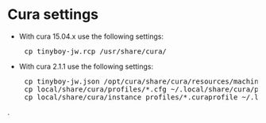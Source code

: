 Cura settings
=============

* With cura 15.04.x use the following settings:

<pre>
    cp tinyboy-jw.rcp /usr/share/cura/
</pre>

* With cura 2.1.1 use the following settings:

<pre>
    cp tinyboy-jw.json /opt/cura/share/cura/resources/machines/
    cp local/share/cura/profiles/*.cfg ~/.local/share/cura/profiles/
    cp local/share/cura/instance_profiles/*.curaprofile ~/.local/share/cura/instance_profiles/
</pre>
.
